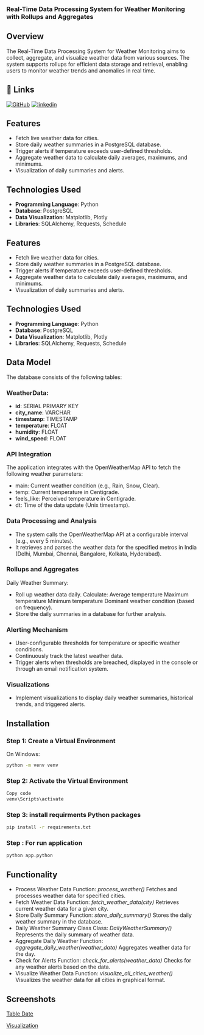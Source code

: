 
### Real-Time Data Processing System for Weather Monitoring with Rollups and Aggregates

## Overview
The Real-Time Data Processing System for Weather Monitoring aims to collect, aggregate, and visualize weather data from various sources. The system supports rollups for efficient data storage and retrieval, enabling users to monitor weather trends and anomalies in real time.


## 🔗 Links
[![GitHub](https://img.shields.io/badge/GitHub-000?style=for-the-badge&logo=github&logoColor=white)](https://github.com/RajaKanwar/Daily-Weather-Summary-.git)
[![linkedin](https://img.shields.io/badge/linkedin-0A66C2?style=for-the-badge&logo=linkedin&logoColor=white)](https://www.linkedin.com/in/raja-kanwar)


## Features

- Fetch live weather data for cities.
- Store daily weather summaries in a PostgreSQL database.
- Trigger alerts if temperature exceeds user-defined thresholds.
- Aggregate weather data to calculate daily averages, maximums, and minimums.
- Visualization of daily summaries and alerts.

## Technologies Used
- **Programming Language**: Python
- **Database**: PostgreSQL
- **Data Visualization**: Matplotlib, Plotly
- **Libraries**: SQLAlchemy, Requests, Schedule



## Features

- Fetch live weather data for cities.
- Store daily weather summaries in a PostgreSQL database.
- Trigger alerts if temperature exceeds user-defined thresholds.
- Aggregate weather data to calculate daily averages, maximums, and minimums.
- Visualization of daily summaries and alerts.

## Technologies Used
- **Programming Language**: Python
- **Database**: PostgreSQL
- **Data Visualization**: Matplotlib, Plotly
- **Libraries**: SQLAlchemy, Requests, Schedule

## Data Model

The database consists of the following tables:

### WeatherData:
- **id**: SERIAL PRIMARY KEY
- **city_name**: VARCHAR
- **timestamp**: TIMESTAMP
- **temperature**: FLOAT
- **humidity**: FLOAT
- **wind_speed**: FLOAT

### API Integration
The application integrates with the OpenWeatherMap API to fetch the following weather parameters:

- main: Current weather condition (e.g., Rain, Snow, Clear).
- temp: Current temperature in Centigrade.
- feels_like: Perceived temperature in Centigrade.
- dt: Time of the data update (Unix timestamp).

### Data Processing and Analysis
- The system calls the OpenWeatherMap API at a configurable interval (e.g., every 5 minutes).
- It retrieves and parses the weather data for the specified metros in India (Delhi, Mumbai, Chennai, Bangalore, Kolkata, Hyderabad).

### Rollups and Aggregates
Daily Weather Summary:

- Roll up weather data daily.
    Calculate:
        Average temperature
        Maximum temperature
        Minimum temperature
        Dominant weather condition (based on frequency).
- Store the daily summaries in a database for further analysis.

### Alerting Mechanism
- User-configurable thresholds for temperature or specific weather conditions.
- Continuously track the latest weather data.
- Trigger alerts when thresholds are breached, displayed in the console or through an email notification system.

### Visualizations
- Implement visualizations to display daily weather summaries, historical trends, and triggered alerts.





## Installation

### Step 1: Create a Virtual Environment
On Windows:
```bash
python -m venv venv
```

### Step 2: Activate the Virtual Environment

```bash
Copy code
venv\Scripts\activate
```
### Step 3: install requirments Python packages
```bash
pip install -r requirements.txt

``` 

### Step : For run application
```bash
python app.python
``` 

## Functionality



-  Process Weather Data
Function: *process_weather()*
Fetches and processes weather data for specified cities.
-  Fetch Weather Data
Function: *fetch_weather_data(city)*
Retrieves current weather data for a given city.
-  Store Daily Summary
Function: *store_daily_summary()*
Stores the daily weather summary in the database.
-  Daily Weather Summary Class
Class: *DailyWeatherSummary()*
Represents the daily summary of weather data.
- Aggregate Daily Weather
Function: *aggregate_daily_weather(weather_data)*
Aggregates weather data for the day.
- Check for Alerts
Function: *check_for_alerts(weather_data)*
Checks for any weather alerts based on the data.
- Visualize Weather Data
Function: *visualize_all_cities_weather()*
Visualizes the weather data for all cities in graphical format.
## Screenshots

[Table Date](https://drive.google.com/file/d/1_Nn63cApMuorGtYBGFfb2PV4h-pmw6kR/view?usp=sharing)

[Visualization](https://drive.google.com/file/d/1rj7HiW4hdTj0EKhl99qE8-OzhvYbYN3F/view?usp=sharing)

